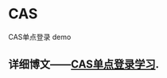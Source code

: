 # CAS


CAS单点登录 demo


## 详细博文——[CAS单点登录学习](https://blog.csdn.net/anumbrella/article/category/7765386).
